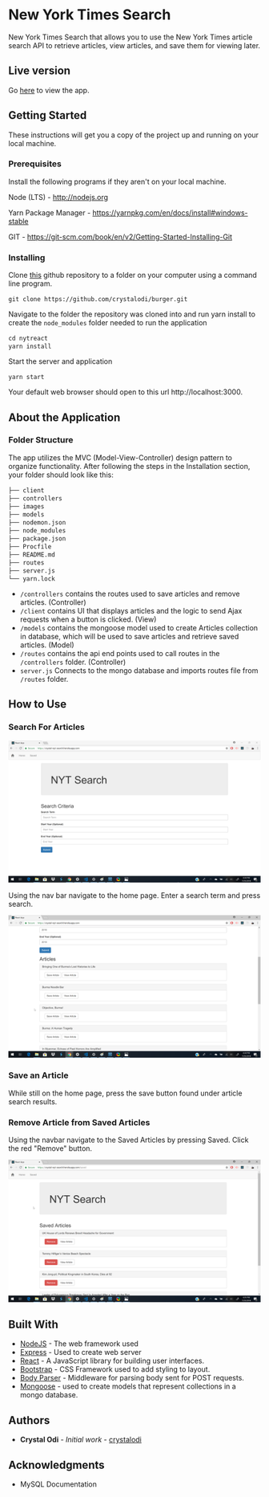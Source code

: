 # New York Times Search

New York Times Search that allows you to use the New York Times article search API to retrieve articles, view articles, and save them for viewing later.

## Live version
Go [here](https://crystal-nyt-search.herokuapp.com/) to view the app.


## Getting Started

These instructions will get you a copy of the project up and running on your local machine.

### Prerequisites

Install the following programs if they aren't on your local machine.

Node (LTS) - http://nodejs.org

Yarn Package Manager - https://yarnpkg.com/en/docs/install#windows-stable

GIT - https://git-scm.com/book/en/v2/Getting-Started-Installing-Git

### Installing

Clone [this](https://github.com/crystalodi/burger.git) github repository to a folder on your computer using a command line program.

```
git clone https://github.com/crystalodi/burger.git
```

Navigate to the folder the repository was cloned into and run yarn install to create the `node_modules` folder needed to run the application

```
cd nytreact
yarn install
```

Start the server and application

```
yarn start
```

Your default web browser should open to this url http://localhost:3000.


## About the Application

### Folder Structure

The app utilizes the MVC (Model-View-Controller) design pattern to organize functionality. After following the steps in the Installation section, your folder should look like this:

```
├── client
├── controllers
├── images
├── models
├── nodemon.json
├── node_modules
├── package.json
├── Procfile
├── README.md
├── routes
├── server.js
└── yarn.lock
```

* `/controllers` contains the routes used to save articles and remove articles. (Controller)
* `/client` contains UI that displays articles and the logic to send Ajax requests when a button is clicked. (View)
* `/models` contains the mongoose model used to create Articles collection in database, which will be used to save articles and retrieve saved articles. (Model)
* `/routes` contains the api end points used to call routes in the `/controllers` folder. (Controller)
* `server.js` Connects to the mongo database and imports routes file from `/routes` folder.


## How to Use

### Search For Articles
<img src="https://raw.githubusercontent.com/crystalodi/nytreact/master/images/home.png">

Using the nav bar navigate to the home page. Enter a search term and press search.

<img src="https://raw.githubusercontent.com/crystalodi/nytreact/master/images/article_search_results.png">


### Save an Article
While still on the home page, press the save button found under article search results.



### Remove Article from Saved Articles
Using the navbar navigate to the Saved Articles by pressing Saved.
Click the red "Remove" button.

<img src="https://raw.githubusercontent.com/crystalodi/nytreact/master/images/remove_from_saved.png">


## Built With

* [NodeJS](https://nodejs.org/) - The web framework used
* [Express](https://expressjs.com/) - Used to create web server
* [React](https://reactjs.org/) - A JavaScript library for building user interfaces.
* [Bootstrap](https://materializecss.com/) - CSS Framework used to add styling to layout.
* [Body Parser](https://www.npmjs.com/package/body-parser) - Middleware for parsing body sent for POST requests.
* [Mongoose](http://mongoosejs.com/) - used to create models that represent collections in a mongo database.

## Authors

* **Crystal Odi** - *Initial work* - [crystalodi](https://github.com/crystalodi)


## Acknowledgments

* MySQL Documentation


